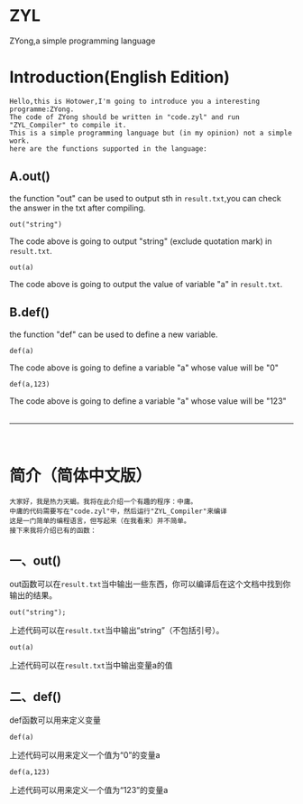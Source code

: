 # ZYL
ZYong,a simple programming language
# Introduction(English Edition)
	Hello,this is Hotower,I'm going to introduce you a interesting programme:ZYong.
	The code of ZYong should be written in "code.zyl" and run "ZYL_Compiler" to compile it.
	This is a simple programming language but (in my opinion) not a simple work.
	here are the functions supported in the language:
## A.out()

the function "out" can be used to output sth in `result.txt`,you can check the answer in the txt after compiling.

	out("string")

The code above is going to output "string" (exclude quotation mark) in `result.txt`.

	out(a)

The code above is going to output the value of variable "a" in `result.txt`.
## B.def()

the function "def" can be used to define a new variable.

	def(a)

The code above is going to define a variable "a" whose value will be "0"

	def(a,123)

The code above is going to define a variable "a" whose value will be "123"
 <br> <br>  <hr>  <br>
# 简介（简体中文版）
	大家好，我是热力天蝎。我将在此介绍一个有趣的程序：中庸。
	中庸的代码需要写在"code.zyl"中，然后运行"ZYL_Compiler"来编译
	这是一门简单的编程语言，但写起来（在我看来）并不简单。
	接下来我将介绍已有的函数：
## 一、out()

out函数可以在`result.txt`当中输出一些东西，你可以编译后在这个文档中找到你输出的结果。

	out("string");

上述代码可以在`result.txt`当中输出“string”（不包括引号）。

	out(a)

上述代码可以在`result.txt`当中输出变量a的值

## 二、def()

def函数可以用来定义变量

	def(a)

上述代码可以用来定义一个值为“0”的变量a

	def(a,123)

上述代码可以用来定义一个值为“123”的变量a
